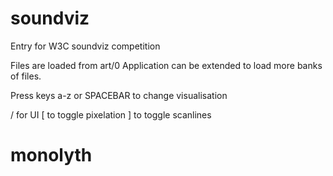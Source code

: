 # soundviz
Entry for W3C soundviz competition

Files are loaded from art/0
Application can be extended to load more banks of files.

Press keys a-z or SPACEBAR to change visualisation

/ for UI
[ to toggle pixelation
] to toggle scanlines
# monolyth
